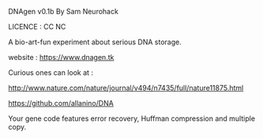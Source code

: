 DNAgen v0.1b 
By Sam Neurohack

LICENCE : CC NC

A bio-art-fun experiment about serious DNA storage.

website : https://www.dnagen.tk

Curious ones can look at :

http://www.nature.com/nature/journal/v494/n7435/full/nature11875.html

https://github.com/allanino/DNA

 Your gene code features error recovery, Huffman compression and multiple copy.
